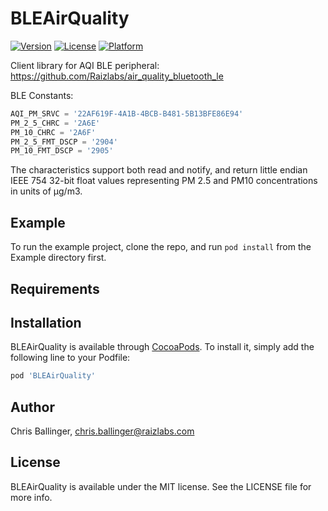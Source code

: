 # BLEAirQuality

[![Version](https://img.shields.io/cocoapods/v/BLEAirQuality.svg?style=flat)](https://cocoapods.org/pods/BLEAirQuality)
[![License](https://img.shields.io/cocoapods/l/BLEAirQuality.svg?style=flat)](https://cocoapods.org/pods/BLEAirQuality)
[![Platform](https://img.shields.io/cocoapods/p/BLEAirQuality.svg?style=flat)](https://cocoapods.org/pods/BLEAirQuality)

Client library for AQI BLE peripheral: https://github.com/Raizlabs/air_quality_bluetooth_le

BLE Constants: 

```python
AQI_PM_SRVC = '22AF619F-4A1B-4BCB-B481-5B13BFE86E94'
PM_2_5_CHRC = '2A6E'
PM_10_CHRC = '2A6F'
PM_2_5_FMT_DSCP = '2904'
PM_10_FMT_DSCP = '2905'
```

The characteristics support both read and notify, and return little endian IEEE 754 32-bit float values representing PM 2.5 and PM10 concentrations in units of µg/m3. 

## Example

To run the example project, clone the repo, and run `pod install` from the Example directory first.

## Requirements

## Installation

BLEAirQuality is available through [CocoaPods](https://cocoapods.org). To install
it, simply add the following line to your Podfile:

```ruby
pod 'BLEAirQuality'
```

## Author

Chris Ballinger, chris.ballinger@raizlabs.com

## License

BLEAirQuality is available under the MIT license. See the LICENSE file for more info.
